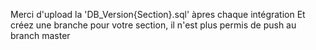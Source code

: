 Merci d'upload la 'DB_Version{Section}.sql' àpres chaque intégration 
Et créez une branche pour votre section, il n'est plus permis de push au branch master